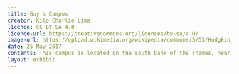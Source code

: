 ```yaml
---
title: Guy's Campus
creator: Kilo Charlie Lima
licence: CC BY-SA 4.0
licence-url: https://creativecommons.org/licenses/by-sa/4.0/
image-url: https://upload.wikimedia.org/wikipedia/commons/5/53/Hodgkin_Building_2%2C_Guy%27s_Campus.jpg
date: 25 May 2017
contents: This campus is located on the south bank of the Thames, near London Bridge, and is dominated by Guy's Hospital, which was founded in 1726 by Thomas Guy and includes academic units in dentistry, medicine, and biomedicine. The King's Gordon Museum of Pathology, which is also on Guy's campus, is the largest medical museum in the United Kingdom. It is worth noting that Borough Market, London's most famous food market, is located right next to Guy's campus and offers a wide variety of food from East Asia, Africa, Western Europe, and other regions, providing students attending Guy's campus with a diverse range of food options. 
layout: exhibit
---
```


